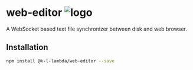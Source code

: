 
#	web-editor ![logo](./app/favicon.ico)

A WebSocket based text file synchronizer between disk and web browser.

## Installation

```bash
npm install @k-l-lambda/web-editor --save
```
